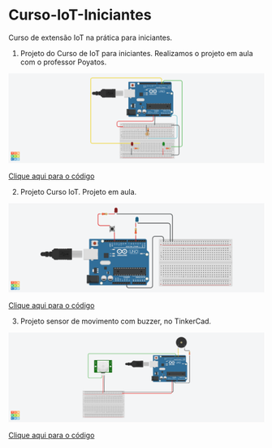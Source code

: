 # Curso-IoT-Iniciantes
Curso de extensão IoT na prática para iniciantes.

1) Projeto do Curso de IoT para iniciantes. Realizamos o projeto em aula com o professor Poyatos.
<img src="Terrific Juttuli.png">

<a href="terrific_juttuli1.ino">Clique aqui para o código</a>


2) Projeto Curso IoT. Projeto em aula.
<img src="Fantastic Lappi.png">

<a href="fantastic_lappi1.ino">Clique aqui para o código</a>


3) Projeto sensor de movimento com buzzer, no TinkerCad.
<img src="Cool Lappi.png">

<a href="cool_lappi1.ino">Clique aqui para o código</a>
